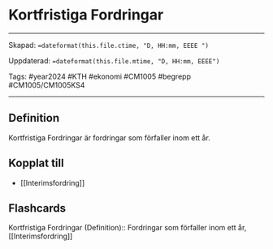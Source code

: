 # Kortfristiga Fordringar

---

Skapad: `=dateformat(this.file.ctime, "D, HH:mm, EEEE ")`

Uppdaterad: `=dateformat(this.file.mtime, "D, HH:mm, EEEE")`

Tags: #year2024 #KTH #ekonomi #CM1005 #begrepp #CM1005/CM1005KS4

---

## Definition

Kortfristiga Fordringar är fordringar som förfaller inom ett år.

## Kopplat till

- [[Interimsfordring]]

## Flashcards

Kortfristiga Fordringar (Definition):: Fordringar som förfaller inom ett år, [[Interimsfordring]]
<!--SR:!2024-03-20,16,290!2024-03-18,14,292-->
